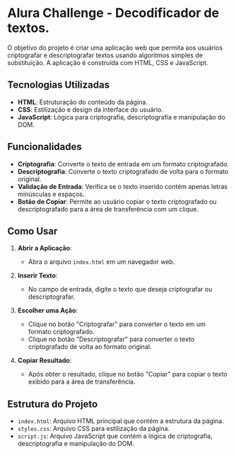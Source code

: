 # Alura Challenge - Decodificador de textos.

 O objetivo do projeto é criar uma aplicação web que permita aos usuários criptografar e descriptografar textos usando algoritmos simples de substituição. A aplicação é construída com HTML, CSS e JavaScript.

## Tecnologias Utilizadas

- **HTML**: Estruturação do conteúdo da página.
- **CSS**: Estilização e design da interface do usuário.
- **JavaScript**: Lógica para criptografia, descriptografia e manipulação do DOM.

## Funcionalidades

- **Criptografia**: Converte o texto de entrada em um formato criptografado.
- **Descriptografia**: Converte o texto criptografado de volta para o formato original.
- **Validação de Entrada**: Verifica se o texto inserido contém apenas letras minúsculas e espaços.
- **Botão de Copiar**: Permite ao usuário copiar o texto criptografado ou descriptografado para a área de transferência com um clique.

## Como Usar

1. **Abrir a Aplicação**:
   - Abra o arquivo `index.html` em um navegador web.

2. **Inserir Texto**:
   - No campo de entrada, digite o texto que deseja criptografar ou descriptografar.

3. **Escolher uma Ação**:
   - Clique no botão "Criptografar" para converter o texto em um formato criptografado.
   - Clique no botão "Descriptografar" para converter o texto criptografado de volta ao formato original.

4. **Copiar Resultado**:
   - Após obter o resultado, clique no botão "Copiar" para copiar o texto exibido para a área de transferência.

## Estrutura do Projeto

- `index.html`: Arquivo HTML principal que contém a estrutura da página.
- `styles.css`: Arquivo CSS para estilização da página.
- `script.js`: Arquivo JavaScript que contém a lógica de criptografia, descriptografia e manipulação do DOM.
